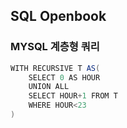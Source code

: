 ## SQL Openbook

### MYSQL 계층형 쿼리
```java
WITH RECURSIVE T AS(
    SELECT 0 AS HOUR
    UNION ALL
    SELECT HOUR+1 FROM T
    WHERE HOUR<23
)
```

